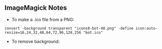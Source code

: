 ## ImageMagick Notes

- To make a .ico file from a PNG: 

`convert -background transparent "icons8-bot-48.png" -define icon:auto-resize=16,24,32,48,64,72,96,128,256 "bot.ico"`

- To remove background:

